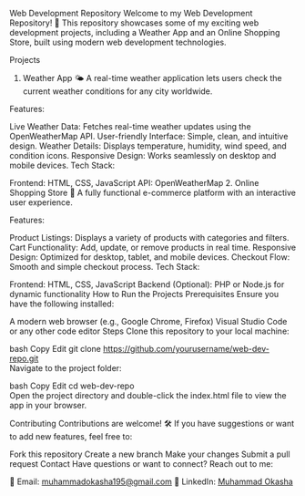 Web Development Repository
Welcome to my Web Development Repository! 🚀
This repository showcases some of my exciting web development projects, including a Weather App and an Online Shopping Store, built using modern web development technologies.

Projects
1. Weather App 🌤️
A real-time weather application lets users check the current weather conditions for any city worldwide.

Features:

Live Weather Data: Fetches real-time weather updates using the OpenWeatherMap API.
User-friendly Interface: Simple, clean, and intuitive design.
Weather Details: Displays temperature, humidity, wind speed, and condition icons.
Responsive Design: Works seamlessly on desktop and mobile devices.
Tech Stack:

Frontend: HTML, CSS, JavaScript
API: OpenWeatherMap
2. Online Shopping Store 🛒
A fully functional e-commerce platform with an interactive user experience.

Features:

Product Listings: Displays a variety of products with categories and filters.
Cart Functionality: Add, update, or remove products in real time.
Responsive Design: Optimized for desktop, tablet, and mobile devices.
Checkout Flow: Smooth and simple checkout process.
Tech Stack:

Frontend: HTML, CSS, JavaScript
Backend (Optional): PHP or Node.js for dynamic functionality
How to Run the Projects
Prerequisites
Ensure you have the following installed:

A modern web browser (e.g., Google Chrome, Firefox)
Visual Studio Code or any other code editor
Steps
Clone this repository to your local machine:

bash
Copy
Edit
git clone https://github.com/yourusername/web-dev-repo.git  
Navigate to the project folder:

bash
Copy
Edit
cd web-dev-repo  
Open the project directory and double-click the index.html file to view the app in your browser.

Contributing
Contributions are welcome! 🛠️ If you have suggestions or want to add new features, feel free to:

Fork this repository
Create a new branch
Make your changes
Submit a pull request
Contact
Have questions or want to connect? Reach out to me:

📧 Email: muhammadokasha195@gmail.com
💼 LinkedIn: [Muhammad Okasha](https://www.linkedin.com/in/muhammad-okasha23/)
